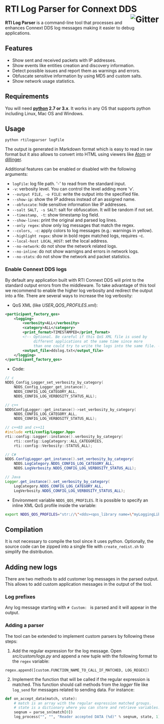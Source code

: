 # RTI Log Parser for Connext DDS [<img alt="Gitter" src="https://img.shields.io/badge/license-Apache-blue.svg?style=flat" align="right" />](https://www.apache.org/licenses/LICENSE-2.0.html)

**RTI Log Parser** is a command-line tool that processes and enhances Connext DDS log messages making it easier to debug applications.

## Features
* Show sent and received packets with IP addresses.
* Show events like entities creation and discovery information.
* Detect possible issues and report them as warnings and errors.
* Obfuscate sensitive information by using MD5 and custom salts.
* Show network usage statistics.


## Requirements
You will need **[python](https://www.python.org/) 2.7 or 3.x**. It works in any OS that supports python including Linux, Mac OS and Windows.


## Usage
```
python rtilogparser logFile
```

The output is generated in Markdown format which is easy to read in raw format but it also allows to convert into HTML using viewers like [Atom](https://atom.io/) or [dillinger](http://dillinger.io/).

Additional features can be enabled or disabled with the following arguments:
* `logFile`: log file path. '-' to read from the standard input.
* `-v`: verbosity level. You can control the level adding more 'v'.
* `--output FILE, -o FILE`: write the output into the specified file.
* `--show-ip`: show the IP address instead of an assigned name.
* `--obfuscate`: hide sensitive information like IP addresses.
* `--salt SALT, -s SALT`: salt for obfuscation. It will be random if not set.
* `--timestamp, -t`: show timestamp log field.
* `--show-lines`: print the original and parsed log lines.
* `--only regex`: show only log messages that match the regex.
* `--colors, -c`: apply colors to log messages (e.g.: warnings in yellow).
* `--highlight regex`: show in bold regex matched logs, requires -c.
* `--local-host LOCAL_HOST`: set the local address.
* `--no-network`: do not show the network related logs.
* `--no-inline`: do not show warnigns and errors in network logs.
* `--no-stats`: do not show the network and packet statistics.

### Enable Connext DDS logs
By default any application built with RTI Connext DDS will print to the standard output errors from the middleware. To take advantage of this tool we recommend to enable the higher log verbosity and redirect the output into a file. There are several ways to increase the log verbosity:

* QoS XML (like *USER_QOS_PROFILES.xml*):
```xml
<participant_factory_qos>
    <logging>
        <verbosity>ALL</verbosity>
        <category>ALL</category>
        <print_format>TIMESTAMPED</print_format>
        <!-- Optional. Be careful if this QoS XML file is used by
             different applications at the same time since more
             than one could try to write the logs into the same file. -->
        <output_file>ddslog.txt</output_file>
    </logging>
</participant_factory_qos>
```

* Code:
```c
// c
NDDS_Config_Logger_set_verbosity_by_category(
    NDDS_Config_Logger_get_instance(),
    NDDS_CONFIG_LOG_CATEGORY_ALL, 
    NDDS_CONFIG_LOG_VERBOSITY_STATUS_ALL);
```
```c++
// c++
NDDSConfigLogger::get_instance()->set_verbosity_by_category(
    NDDS_CONFIG_LOG_CATEGORY_ALL,
    NDDS_CONFIG_LOG_VERBOSITY_STATUS_ALL);
```
```c++
// c++03 and c++11
#include <rti/config/Logger.hpp>
rti::config::Logger::instance().verbosity_by_category(
    rti::config::LogCategory::ALL_CATEGORIES,
    rti::config::Verbosity::STATUS_ALL);
```
```csharp
// C#
NDDS.ConfigLogger.get_instance().set_verbosity_by_category(
    NDDS.LogCategory.NDDS_CONFIG_LOG_CATEGORY_ALL, 
    NDDS.LogVerbosity.NDDS_CONFIG_LOG_VERBOSITY_STATUS_ALL);
```
```java
// Java
Logger.get_instance().set_verbosity_by_category(
    LogCategory.NDDS_CONFIG_LOG_CATEGORY_ALL,
    LogVerbosity.NDDS_CONFIG_LOG_VERBOSITY_STATUS_ALL);
```

* Environment variable `NDDS_QOS_PROFILES`. It is possible to specify an inline XML QoS profile inside the variable:
```bash
export NDDS_QOS_PROFILES="str://\"<dds><qos_library name=\"myLoggingLib\"><qos_profile name=\"myLoggingProfile\" is_default_participant_factory_profile=\"true\"><participant_factory_qos><logging><verbosity>ALL</verbosity><category>ALL</category><print_format>TIMESTAMPED</print_format></logging></participant_factory_qos></qos_profile></qos_library></dds>\""
```


## Compilation
It is not necessary to compile the tool since it uses python. Optionally, the source code can be zipped into a single file with `create_redist.sh` to simplify the distribution.


## Adding new logs
There are two methods to add customer log messages in the parsed output. This allows to add custom application messages in the output of the tool.

### Log prefixes
Any log message starting with `# Custom: ` is parsed and it will appear in the output.

### Adding a parser
The tool can be extended to implement custom parsers by following these steps:

1. Add the regular expression for the log message. Open *src/custom/logs.py* and append a new tuple with the following format to the `regex` variable:
```
regex.append([custom.FUNCTION_NAME_TO_CALL_IF_MATCHED, LOG_REGEX])
```

2. Implement the function that will be called if the regular expression is matched. This function should call methods from the *logger* file like `log_send` for messages related to sending data. For instance:
```python
def on_accept_data(match, state):
    # match is an array with the regular expression matched groups.
    # state is a dictionary where you can store and retrieve variables.
    seqnum = parse_sn(match[0])
    log_process("", "", "Reader accepted DATA (%d)" % seqnum, state, 1)
```